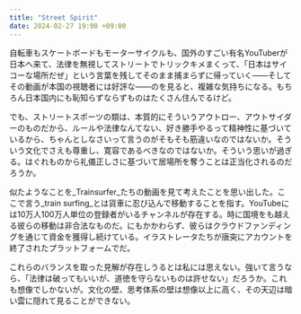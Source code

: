 ```yaml
---
title: "Street Spirit"
date: 2024-02-27 19:00 +09:00
---
```


自転車もスケートボードもモーターサイクルも、国外のすごい有名YouTuberが日本へ来て、法律を無視してストリートでトリックキメまくって、「日本はサイコーな場所だぜ」という言葉を残してそのまま捕まらずに帰っていく――そしてその動画が本国の視聴者には好評な――のを見ると、複雑な気持ちになる。もちろん日本国内にも恥知らずならずものはたくさん住んでるけど。

でも、ストリートスポーツの類は、本質的にそういうアウトロー、アウトサイダーのものだから、ルールや法律なんてない、好き勝手やるって精神性に基づいているから、ちゃんとしなさいって言うのがそもそも筋違いなのではないか。そういう文化でさえも尊重し、寛容であるべきなのではないか。そういう思いが過ぎる。はぐれものから礼儀正しさに基づいて居場所を奪うことは正当化されるのだろうか。

似たようなことを_Trainsurfer_たちの動画を見て考えたことを思い出した。ここで言う_train surfing_とは貨車に忍び込んで移動することを指す。YouTubeには10万人100万人単位の登録者がいるチャンネルが存在する。時に国境をも越える彼らの移動は非合法なものだ。にもかかわらず、彼らはクラウドファンディングを通じて資金を獲得し続けている。イラストレータたちが唐突にアカウントを終了されたプラットフォームでだ。

これらのバランスを取った見解が存在しうるとは私には思えない。強いて言うなら、「法律は破ってもいいが、道徳を守らないものは許せない」だろうか。これも想像でしかないが。文化の壁、思考体系の壁は想像以上に高く、その天辺は暗い雲に隠れて見ることができない。
